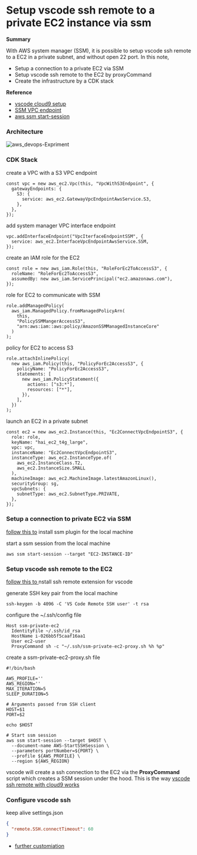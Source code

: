 # Setup vscode ssh remote to a private EC2 instance via ssm

**Summary**

With AWS system manager (SSM), it is possible to setup vscode ssh remote to a EC2 in a private subnet, and without open 22 port. In this note,

- Setup a connection to a private EC2 via SSM
- Setup vscode ssh remote to the EC2 by proxyCommand
- Create the infrastructure by a CDK stack

**Reference**

- [vscode cloud9 setup](https://aws.amazon.com/blogs/architecture/field-notes-use-aws-cloud9-to-power-your-visual-studio-code-ide/)
- [SSM VPC endpoint](https://docs.aws.amazon.com/systems-manager/latest/userguide/setup-create-vpc.html)
- [aws ssm start-session](https://docs.aws.amazon.com/cli/latest/reference/ssm/start-session.html)

### Architecture

![aws_devops-Expriment](https://user-images.githubusercontent.com/20411077/165264406-14a840a7-af5b-47e1-a5fe-7b32018ae996.jpg)

### CDK Stack

create a VPC with a S3 VPC endpoint

```tsx
const vpc = new aws_ec2.Vpc(this, "VpcWithS3Endpoint", {
  gatewayEndpoints: {
    S3: {
      service: aws_ec2.GatewayVpcEndpointAwsService.S3,
    },
  },
});
```

add system manager VPC interface endpoint

```tsx
vpc.addInterfaceEndpoint("VpcIterfaceEndpointSSM", {
  service: aws_ec2.InterfaceVpcEndpointAwsService.SSM,
});
```

create an IAM role for the EC2

```tsx
const role = new aws_iam.Role(this, "RoleForEc2ToAccessS3", {
  roleName: "RoleForEc2ToAccessS3",
  assumedBy: new aws_iam.ServicePrincipal("ec2.amazonaws.com"),
});
```

role for EC2 to communicate with SSM

```tsx
role.addManagedPolicy(
  aws_iam.ManagedPolicy.fromManagedPolicyArn(
    this,
    "PolicySSMMangerAccessS3",
    "arn:aws:iam::aws:policy/AmazonSSMManagedInstanceCore"
  )
);
```

policy for EC2 to access S3

```tsx
role.attachInlinePolicy(
  new aws_iam.Policy(this, "PolicyForEc2AccessS3", {
    policyName: "PolicyForEc2AccessS3",
    statements: [
      new aws_iam.PolicyStatement({
        actions: ["s3:*"],
        resources: ["*"],
      }),
    ],
  })
);
```

launch an EC2 in a private subnet

```tsx
const ec2 = new aws_ec2.Instance(this, "Ec2ConnectVpcEndpointS3", {
  role: role,
  keyName: "hai_ec2_t4g_large",
  vpc: vpc,
  instanceName: "Ec2ConnectVpcEndpointS3",
  instanceType: aws_ec2.InstanceType.of(
    aws_ec2.InstanceClass.T2,
    aws_ec2.InstanceSize.SMALL
  ),
  machineImage: aws_ec2.MachineImage.latestAmazonLinux(),
  securityGroup: sg,
  vpcSubnets: {
    subnetType: aws_ec2.SubnetType.PRIVATE,
  },
});
```

### Setup a connection to private EC2 via SSM

[follow this to](https://docs.aws.amazon.com/systems-manager/latest/userguide/session-manager-working-with-install-plugin.html) install ssm plugin for the local machine

start a ssm session from the local machine

```console
aws ssm start-session --target "EC2-INSTANCE-ID"
```

### Setup vscode ssh remote to the EC2

[follow this to ](https://marketplace.visualstudio.com/items?itemName=ms-vscode-remote.remote-ssh)nstall ssh remote extension for vscode

generate SSH key pair from the local machine

```console
ssh-keygen -b 4096 -C 'VS Code Remote SSH user' -t rsa
```

configure the ~/.ssh/config file

```tsx
Host ssm-private-ec2
  IdentityFile ~/.ssh/id_rsa
  HostName i-026bb5f5caaf16aa1
  User ec2-user
  ProxyCommand sh -c "~/.ssh/ssm-private-ec2-proxy.sh %h %p"
```

create a ssm-private-ec2-proxy.sh file

```shell
#!/bin/bash

AWS_PROFILE=''
AWS_REGION=''
MAX_ITERATION=5
SLEEP_DURATION=5

# Arguments passed from SSH client
HOST=$1
PORT=$2

echo $HOST

# Start ssm session
aws ssm start-session --target $HOST \
  --document-name AWS-StartSSHSession \
  --parameters portNumber=${PORT} \
  --profile ${AWS_PROFILE} \
  --region ${AWS_REGION}
```

vscode will create a ssh connection to the EC2 via the **ProxyCommand** script which creates a SSM session under the hood. This is the way [vscode ssh remote with cloud9 works](https://aws.amazon.com/blogs/architecture/field-notes-use-aws-cloud9-to-power-your-visual-studio-code-ide/)

### Configure vscode ssh

keep alive settings.json

```json
{
  "remote.SSH.connectTimeout": 60
}
```

- [further customiation](https://code.visualstudio.com/blogs/2019/10/03/remote-ssh-tips-and-tricks)
